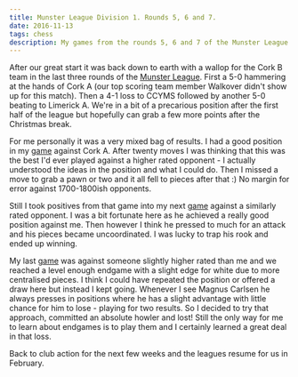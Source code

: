 ```yaml
---
title: Munster League Division 1. Rounds 5, 6 and 7.
date: 2016-11-13
tags: chess
description: My games from the rounds 5, 6 and 7 of the Munster League Divison 1 for the 2016-2017 season
---
```


After our great start it was back down to earth with a wallop for the Cork B team in the last three rounds of the [Munster League](http://www.gerardcondon.com/chess/munster-league-division-1-2016-2017/munster-league-division-1-2016-2017.html). 
First a 5-0 hammering at the hands of Cork A (our top scoring team member Walkover didn't show up for this match). 
Then a 4-1 loss to CCYMS followed by another 5-0 beating to Limerick A. 
We're in a bit of a precarious position after the first half of the league but hopefully can grab a few more points after the Christmas break.

For me personally it was a very mixed bag of results. 
I had a good position in my [game](http://www.gerardcondon.com/chess/munster-league-division-1-2016-2017/condon-gerard-593-5.html) against Cork A. 
After twenty moves I was thinking that this was the best I'd ever played against a higher rated opponent - I actually understood the ideas in the position and what I could do. 
Then I missed a move to grab a pawn or two and it all fell to pieces after that :) 
No margin for error against 1700-1800ish opponents.

Still I took positives from that game into my next [game](http://www.gerardcondon.com/chess/munster-league-division-1-2016-2017/condon-gerard-577-6.html) against a similarly rated opponent. 
I was a bit fortunate here as he achieved a really good position against me. 
Then however I think he pressed to much for an attack and his pieces became uncoordinated. 
I was lucky to trap his rook and ended up winning.

My last [game](http://www.gerardcondon.com/chess/munster-league-division-1-2016-2017/condon-gerard-602-7.html) was against someone slightly higher rated than me and we reached a level enough endgame with a slight edge for white due to more centralised pieces. 
I think I could have repeated the position or offered a draw here but instead I kept going. 
Whenever I see Magnus Carlsen he always presses in positions where he has a slight advantage with little chance for him to lose - playing for two results. 
So I decided to try that approach, committed an absolute howler and lost! Still the only way for me to learn about endgames is to play them and I certainly learned a great deal in that loss.

Back to club action for the next few weeks and the leagues resume for us in February.
